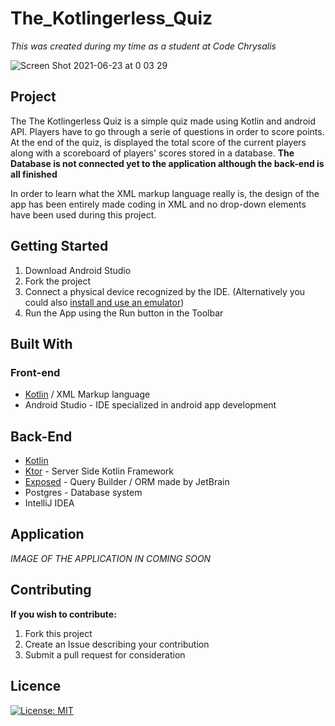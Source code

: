 # The_Kotlingerless_Quiz

*This was created during my time as a student at Code Chrysalis*

![Screen Shot 2021-06-23 at 0 03 29](https://user-images.githubusercontent.com/66731438/122949680-d1111b80-d3b6-11eb-90d0-e63e6b7fc456.png)

## Project

The The Kotlingerless Quiz is a simple quiz made using Kotlin and android API. Players have to go through a serie of questions in order to score points. 
At the end of the quiz, is displayed the total score of the current players along with a scoreboard of players' scores stored in a database. 
**The Database is not connected yet to the application although the back-end is all finished**

In order to learn what the XML markup language really is, the design of the app has been entirely made coding in XML and no drop-down elements have been used during this project.

## Getting Started

1. Download Android Studio
2. Fork the project
3. Connect a physical device recognized by the IDE. (Alternatively you could also [install and use an emulator](https://developer.android.com/studio/run/emulator))
4. Run the App using the Run button in the Toolbar

## Built With

### Front-end
* [Kotlin](https://kotlinlang.org/docs/home.html) / XML Markup language
* Android Studio - IDE specialized in android app development

## Back-End
* [Kotlin](https://kotlinlang.org/docs/home.html)
* [Ktor](https://ktor.io/) - Server Side Kotlin Framework
* [Exposed](https://github.com/JetBrains/Exposed) - Query Builder / ORM made by JetBrain
* Postgres - Database system
* IntelliJ IDEA

## Application

*IMAGE OF THE APPLICATION IN COMING SOON*

## Contributing

**If you wish to contribute:**

1. Fork this project
2. Create an Issue describing your contribution
3. Submit a pull request for consideration

## Licence

[![License: MIT](https://img.shields.io/badge/License-MIT-yellow.svg)](https://opensource.org/licenses/MIT)
